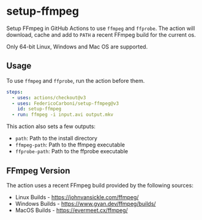 # setup-ffmpeg

Setup FFmpeg in GitHub Actions to use `ffmpeg` and `ffprobe`. The action will download,
cache and add to `PATH` a recent FFmpeg build for the current os.

Only 64-bit Linux, Windows and Mac OS are supported.

## Usage

To use `ffmpeg` and `ffprobe`, run the action before them.

```yml
steps:
  - uses: actions/checkout@v3
  - uses: FedericoCarboni/setup-ffmpeg@v3
    id: setup-ffmpeg
  - run: ffmpeg -i input.avi output.mkv
```

This action also sets a few outputs:

- `path`: Path to the install directory
- `ffmpeg-path`: Path to the ffmpeg executable
- `ffprobe-path`: Path to the ffprobe executable

## FFmpeg Version

The action uses a recent FFmpeg build provided by the following sources:

- Linux Builds - https://johnvansickle.com/ffmpeg/
- Windows Builds - https://www.gyan.dev/ffmpeg/builds/
- MacOS Builds - https://evermeet.cx/ffmpeg/
